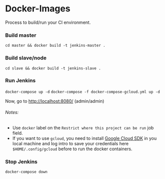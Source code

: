 # Docker-Images
Process to build/run your CI environment.

### Build master
``cd master && docker build -t jenkins-master .``

### Build slave/node
``cd slave && docker build -t jenkins-slave .``

### Run Jenkins
``docker-compose up -d``
``docker-compose -f docker-compose-gcloud.yml up -d``

Now, go to [http://localhost:8080/](http://localhost:8080/) (admin/admin)

###### Notes: 
- Use `docker` label on the `Restrict where this project can be run` job field.
- If you want to use `gcloud`,  you need to install [Google Cloud SDK](https://cloud.google.com/sdk/docs/quickstart-debian-ubuntu) in you local machine and log intro to save your credentials here `$HOME/.config/gcloud` before to run the docker containers.

### Stop Jenkins
``docker-compose down``
